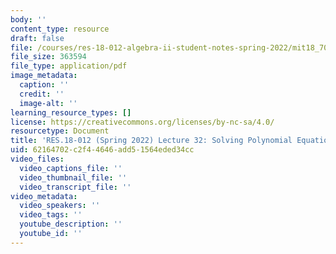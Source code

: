 ```yaml
---
body: ''
content_type: resource
draft: false
file: /courses/res-18-012-algebra-ii-student-notes-spring-2022/mit18_702s22_lec32.pdf
file_size: 363594
file_type: application/pdf
image_metadata:
  caption: ''
  credit: ''
  image-alt: ''
learning_resource_types: []
license: https://creativecommons.org/licenses/by-nc-sa/4.0/
resourcetype: Document
title: 'RES.18-012 (Spring 2022) Lecture 32: Solving Polynomial Equations'
uid: 62164702-c2f4-4646-add5-1564eded34cc
video_files:
  video_captions_file: ''
  video_thumbnail_file: ''
  video_transcript_file: ''
video_metadata:
  video_speakers: ''
  video_tags: ''
  youtube_description: ''
  youtube_id: ''
---
```

